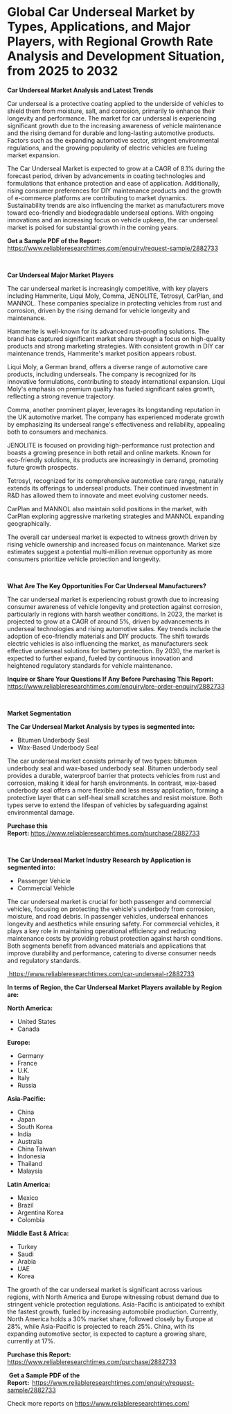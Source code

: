 <p><h1>Global Car Underseal Market by Types, Applications, and Major Players, with Regional Growth Rate Analysis and Development Situation, from 2025 to 2032</h1></p><p><strong>Car Underseal Market Analysis and Latest Trends</strong></p>
<p><p>Car underseal is a protective coating applied to the underside of vehicles to shield them from moisture, salt, and corrosion, primarily to enhance their longevity and performance. The market for car underseal is experiencing significant growth due to the increasing awareness of vehicle maintenance and the rising demand for durable and long-lasting automotive products. Factors such as the expanding automotive sector, stringent environmental regulations, and the growing popularity of electric vehicles are fueling market expansion.</p><p>The Car Underseal Market is expected to grow at a CAGR of 8.1% during the forecast period, driven by advancements in coating technologies and formulations that enhance protection and ease of application. Additionally, rising consumer preferences for DIY maintenance products and the growth of e-commerce platforms are contributing to market dynamics. Sustainability trends are also influencing the market as manufacturers move toward eco-friendly and biodegradable underseal options. With ongoing innovations and an increasing focus on vehicle upkeep, the car underseal market is poised for substantial growth in the coming years.</p></p>
<p><strong>Get a Sample PDF of the Report:&nbsp;</strong> <a href="https://www.reliableresearchtimes.com/enquiry/request-sample/2882733?utm_campaign=2232&utm_medium=2&utm_source=Github&utm_content=ia&utm_term=13032025&utm_id=car-underseal">https://www.reliableresearchtimes.com/enquiry/request-sample/2882733</a></p>
<p>&nbsp;</p>
<p><strong>Car Underseal Major Market Players</strong></p>
<p><p>The car underseal market is increasingly competitive, with key players including Hammerite, Liqui Moly, Comma, JENOLITE, Tetrosyl, CarPlan, and MANNOL. These companies specialize in protecting vehicles from rust and corrosion, driven by the rising demand for vehicle longevity and maintenance.</p><p>Hammerite is well-known for its advanced rust-proofing solutions. The brand has captured significant market share through a focus on high-quality products and strong marketing strategies. With consistent growth in DIY car maintenance trends, Hammerite's market position appears robust.</p><p>Liqui Moly, a German brand, offers a diverse range of automotive care products, including underseals. The company is recognized for its innovative formulations, contributing to steady international expansion. Liqui Moly's emphasis on premium quality has fueled significant sales growth, reflecting a strong revenue trajectory.</p><p>Comma, another prominent player, leverages its longstanding reputation in the UK automotive market. The company has experienced moderate growth by emphasizing its underseal range's effectiveness and reliability, appealing both to consumers and mechanics.</p><p>JENOLITE is focused on providing high-performance rust protection and boasts a growing presence in both retail and online markets. Known for eco-friendly solutions, its products are increasingly in demand, promoting future growth prospects.</p><p>Tetrosyl, recognized for its comprehensive automotive care range, naturally extends its offerings to underseal products. Their continued investment in R&D has allowed them to innovate and meet evolving customer needs.</p><p>CarPlan and MANNOL also maintain solid positions in the market, with CarPlan exploring aggressive marketing strategies and MANNOL expanding geographically.</p><p>The overall car underseal market is expected to witness growth driven by rising vehicle ownership and increased focus on maintenance. Market size estimates suggest a potential multi-million revenue opportunity as more consumers prioritize vehicle protection and longevity.</p></p>
<p>&nbsp;</p>
<p><strong>What Are The Key Opportunities For Car Underseal Manufacturers?</strong></p>
<p><p>The car underseal market is experiencing robust growth due to increasing consumer awareness of vehicle longevity and protection against corrosion, particularly in regions with harsh weather conditions. In 2023, the market is projected to grow at a CAGR of around 5%, driven by advancements in underseal technologies and rising automotive sales. Key trends include the adoption of eco-friendly materials and DIY products. The shift towards electric vehicles is also influencing the market, as manufacturers seek effective underseal solutions for battery protection. By 2030, the market is expected to further expand, fueled by continuous innovation and heightened regulatory standards for vehicle maintenance.</p></p>
<p><strong>Inquire or Share Your Questions If Any Before Purchasing This Report:</strong> <a href="https://www.reliableresearchtimes.com/enquiry/pre-order-enquiry/2882733?utm_campaign=2232&utm_medium=2&utm_source=Github&utm_content=ia&utm_term=13032025&utm_id=car-underseal">https://www.reliableresearchtimes.com/enquiry/pre-order-enquiry/2882733</a></p>
<p>&nbsp;</p>
<p><strong>Market Segmentation</strong></p>
<p><strong>The Car Underseal Market Analysis by types is segmented into:</strong></p>
<p><ul><li>Bitumen Underbody Seal</li><li>Wax-Based Underbody Seal</li></ul></p>
<p><p>The car underseal market consists primarily of two types: bitumen underbody seal and wax-based underbody seal. Bitumen underbody seal provides a durable, waterproof barrier that protects vehicles from rust and corrosion, making it ideal for harsh environments. In contrast, wax-based underbody seal offers a more flexible and less messy application, forming a protective layer that can self-heal small scratches and resist moisture. Both types serve to extend the lifespan of vehicles by safeguarding against environmental damage.</p></p>
<p><strong>Purchase this Report:&nbsp;</strong><a href="https://www.reliableresearchtimes.com/purchase/2882733?utm_campaign=2232&utm_medium=2&utm_source=Github&utm_content=ia&utm_term=13032025&utm_id=car-underseal">https://www.reliableresearchtimes.com/purchase/2882733</a></p>
<p>&nbsp;</p>
<p><strong>The Car Underseal Market Industry Research by Application is segmented into:</strong></p>
<p><ul><li>Passenger Vehicle</li><li>Commercial Vehicle</li></ul></p>
<p><p>The car underseal market is crucial for both passenger and commercial vehicles, focusing on protecting the vehicle's underbody from corrosion, moisture, and road debris. In passenger vehicles, underseal enhances longevity and aesthetics while ensuring safety. For commercial vehicles, it plays a key role in maintaining operational efficiency and reducing maintenance costs by providing robust protection against harsh conditions. Both segments benefit from advanced materials and applications that improve durability and performance, catering to diverse consumer needs and regulatory standards.</p></p>
<p><a href="https://www.reliableresearchtimes.com/car-underseal-r2882733?utm_campaign=2232&utm_medium=2&utm_source=Github&utm_content=ia&utm_term=13032025&utm_id=car-underseal">&nbsp;https://www.reliableresearchtimes.com/car-underseal-r2882733</a></p>
<p><strong>In terms of Region, the Car Underseal Market Players available by Region are:</strong></p>
<p>
    <p> <strong> North America: </strong>
        <ul>
            <li>United States</li>
            <li>Canada</li>
        </ul>
        </p> 
    <p> <strong> Europe: </strong>
        <ul>
            <li>Germany</li>
            <li>France</li>
            <li>U.K.</li>
            <li>Italy</li>
            <li>Russia</li>
        </ul>
        </p> 
    <p> <strong> Asia-Pacific: </strong>
        <ul>
            <li>China</li>
            <li>Japan</li>
            <li>South Korea</li>
            <li>India</li>
            <li>Australia</li>
            <li>China Taiwan</li>
            <li>Indonesia</li>
            <li>Thailand</li>
            <li>Malaysia</li>
        </ul>
        </p> 
    <p> <strong> Latin America: </strong>
        <ul>
            <li>Mexico</li>
            <li>Brazil</li>
            <li>Argentina Korea</li>
            <li>Colombia</li>
        </ul>
        </p> 
    <p> <strong> Middle East & Africa: </strong>
        <ul>
            <li>Turkey</li>
            <li>Saudi</li>
            <li>Arabia</li>
            <li>UAE</li>
            <li>Korea</li>
        </ul>
    </p>
    </p>
<p><p>The growth of the car underseal market is significant across various regions, with North America and Europe witnessing robust demand due to stringent vehicle protection regulations. Asia-Pacific is anticipated to exhibit the fastest growth, fueled by increasing automobile production. Currently, North America holds a 30% market share, followed closely by Europe at 28%, while Asia-Pacific is projected to reach 25%. China, with its expanding automotive sector, is expected to capture a growing share, currently at 17%.</p></p>
<p><strong>Purchase this Report: </strong><a href="https://www.reliableresearchtimes.com/purchase/2882733?utm_campaign=2232&utm_medium=2&utm_source=Github&utm_content=ia&utm_term=13032025&utm_id=car-underseal">https://www.reliableresearchtimes.com/purchase/2882733</a></p>
<p>&nbsp;<strong>Get a Sample PDF of the Report:&nbsp;&nbsp;</strong><a href="https://www.reliableresearchtimes.com/enquiry/request-sample/2882733?utm_campaign=2232&utm_medium=2&utm_source=Github&utm_content=ia&utm_term=13032025&utm_id=car-underseal">https://www.reliableresearchtimes.com/enquiry/request-sample/2882733</a></p>
<p><strong></strong></p>
<p>Check more reports on <a href="https://www.reliableresearchtimes.com/?utm_campaign=2232&utm_medium=2&utm_source=Github&utm_content=ia&utm_term=13032025&utm_id=car-underseal">https://www.reliableresearchtimes.com/</a></p>